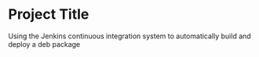 # Project Title
Using the Jenkins continuous integration system to automatically build and deploy a deb package
